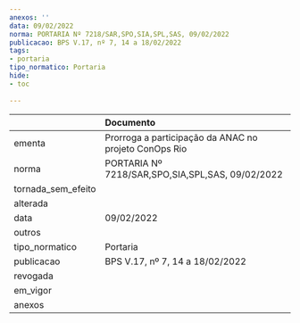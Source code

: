 ```yaml
---
anexos: ''
data: 09/02/2022
norma: PORTARIA Nº 7218/SAR,SPO,SIA,SPL,SAS, 09/02/2022
publicacao: BPS V.17, nº 7, 14 a 18/02/2022
tags:
- portaria
tipo_normatico: Portaria
hide: 
- toc 
 
---
```


|                    | Documento                                             |
|:-------------------|:------------------------------------------------------|
| ementa             | Prorroga a participação da ANAC no projeto ConOps Rio |
| norma              | PORTARIA Nº 7218/SAR,SPO,SIA,SPL,SAS, 09/02/2022      |
| tornada_sem_efeito |                                                       |
| alterada           |                                                       |
| data               | 09/02/2022                                            |
| outros             |                                                       |
| tipo_normatico     | Portaria                                              |
| publicacao         | BPS V.17, nº 7, 14 a 18/02/2022                       |
| revogada           |                                                       |
| em_vigor           |                                                       |
| anexos             |                                                       |